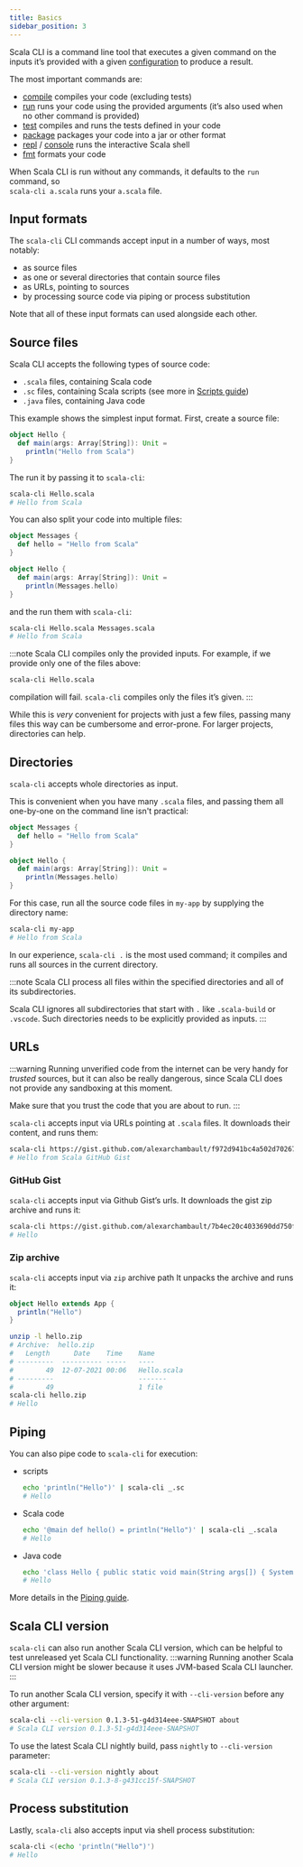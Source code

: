 ```yaml
---
title: Basics
sidebar_position: 3
---
```


Scala CLI is a command line tool that executes a given command on the inputs it’s provided with a given [configuration](../guides/configuration.md) to produce a result.

The most important commands are:

  - [compile](./compile.md) compiles your code (excluding tests)
  - [run](./run.md) runs your code using the provided arguments (it’s also used when no other command is provided)
  - [test](./test.md) compiles and runs the tests defined in your code
  - [package](./package.md) packages your code into a jar or other format
  - [repl](./repl.md) / [console](./repl.md) runs the interactive Scala shell
  - [fmt](./fmt.md) formats your code

When Scala CLI is run without any commands, it defaults to the `run` command, so <br/>`scala-cli a.scala` runs your `a.scala` file.

## Input formats

The `scala-cli` CLI commands accept input in a number of ways, most notably:

- as source files
- as one or several directories that contain source files
- as URLs, pointing to sources
- by processing source code via piping or process substitution

Note that all of these input formats can used alongside each other.

## Source files

Scala CLI accepts the following types of source code:

- `.scala` files, containing Scala code
- `.sc` files, containing Scala scripts (see more in [Scripts guide](../guides/scripts.md))
- `.java` files, containing Java code

This example shows the simplest input format.
First, create a source file:

```scala title=Hello.scala
object Hello {
  def main(args: Array[String]): Unit =
    println("Hello from Scala")
}
```

The run it by passing it to `scala-cli`:

```bash
scala-cli Hello.scala
# Hello from Scala
```

You can also split your code into multiple files:

```scala title=Messages.scala
object Messages {
  def hello = "Hello from Scala"
}
```

```scala title=Hello.scala
object Hello {
  def main(args: Array[String]): Unit =
    println(Messages.hello)
}
```

and the run them with `scala-cli`:

```bash
scala-cli Hello.scala Messages.scala
# Hello from Scala
```

:::note
Scala CLI compiles only the provided inputs.
For example, if we provide only one of the files above:

```bash fail
scala-cli Hello.scala
```

compilation will fail. `scala-cli` compiles only the files it’s given.
:::

While this is *very* convenient for projects with just a few files, passing many files this way can be cumbersome and error-prone.
For larger projects, directories can help.


## Directories

`scala-cli` accepts whole directories as input.

This is convenient when you have many `.scala` files, and passing them all one-by-one on the command line isn't practical:

```scala title=my-app/Messages.scala
object Messages {
  def hello = "Hello from Scala"
}
```

```scala title=my-app/Hello.scala
object Hello {
  def main(args: Array[String]): Unit =
    println(Messages.hello)
}
```

For this case, run all the source code files in `my-app` by supplying the directory name:

```bash
scala-cli my-app
# Hello from Scala
```

In our experience, `scala-cli .` is the most used command; it compiles and runs all sources in the current directory.

:::note
Scala CLI process all files within the specified directories and all of its subdirectories.

Scala CLI ignores all subdirectories that start with `.` like `.scala-build` or `.vscode`.
Such directories needs to be explicitly provided as inputs.
:::

## URLs

:::warning
Running unverified code from the internet can be very handy for *trusted* sources, but it can also be really dangerous, since Scala CLI does not provide any sandboxing at this moment.

Make sure that you trust the code that you are about to run.
:::

`scala-cli` accepts input via URLs pointing at `.scala` files.
It downloads their content, and runs them:

```bash
scala-cli https://gist.github.com/alexarchambault/f972d941bc4a502d70267cfbbc4d6343/raw/2691c01984c9249936a625a42e29a822a357b0f6/Test.scala
# Hello from Scala GitHub Gist
```

### GitHub Gist

`scala-cli` accepts input via Github Gist’s urls.
It downloads the gist zip archive and runs it:

```bash
scala-cli https://gist.github.com/alexarchambault/7b4ec20c4033690dd750ffd601e540ec
# Hello
```

### Zip archive

`scala-cli` accepts input via `zip` archive path
It unpacks the archive and runs it:

```scala titleHello.scala
object Hello extends App {
  println("Hello")
}
```
```bash ignore
unzip -l hello.zip 
# Archive:  hello.zip
#   Length      Date    Time    Name
# ---------  ---------- -----   ----
#        49  12-07-2021 00:06   Hello.scala
# ---------                     -------
#        49                     1 file
scala-cli hello.zip
# Hello
```

## Piping

You can also pipe code to `scala-cli` for execution:
- scripts
  ```bash
  echo 'println("Hello")' | scala-cli _.sc
  # Hello
  ```
- Scala code
  ```bash
  echo '@main def hello() = println("Hello")' | scala-cli _.scala
  # Hello
  ```
- Java code
  ```bash
  echo 'class Hello { public static void main(String args[]) { System.out.println("Hello"); } }' | scala-cli _.java
  # Hello
  ```
More details in the [Piping guide](../guides/piping.md).

## Scala CLI version

`scala-cli` can also run another Scala CLI version, which can be helpful to test unreleased yet Scala CLI functionality.
:::warning
Running another Scala CLI version might be slower because it uses JVM-based Scala CLI launcher.
:::

To run another Scala CLI version, specify it with `--cli-version` before any other argument:

```bash 
scala-cli --cli-version 0.1.3-51-g4d314eee-SNAPSHOT about
# Scala CLI version 0.1.3-51-g4d314eee-SNAPSHOT
```

<!-- Expected:
Scala CLI version 0.1.3-51-g4d314eee-SNAPSHOT
-->

To use the latest Scala CLI nightly build, pass `nightly` to `--cli-version` parameter:

```bash 
scala-cli --cli-version nightly about
# Scala CLI version 0.1.3-8-g431cc15f-SNAPSHOT
```



## Process substitution

Lastly, `scala-cli` also accepts input via shell process substitution:

```bash
scala-cli <(echo 'println("Hello")')
# Hello
```
<!-- Expected:
Hello
-->
